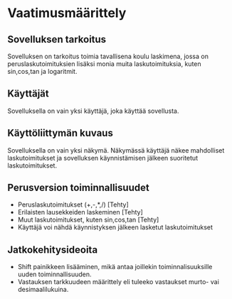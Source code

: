 # Vaatimusmäärittely

## Sovelluksen tarkoitus

Sovelluksen on tarkoitus toimia tavallisena koulu laskimena, jossa on peruslaskutoimituksien lisäksi monia muita laskutoimituksia, kuten sin,cos,tan ja logaritmit.

## Käyttäjät

Sovelluksella on vain yksi käyttäjä, joka käyttää sovellusta. 


## Käyttöliittymän kuvaus

Sovelluksella on vain yksi näkymä. Näkymässä käyttäjä näkee mahdolliset laskutoimitukset ja sovelluksen käynnistämisen jälkeen suoritetut laskutoimitukset.


## Perusversion toiminnallisuudet

- Peruslaskutoimitukset (+,-,*,/) [Tehty]
- Erilaisten lausekkeiden laskeminen [Tehty]
- Muut laskutoimitukset, kuten sin,cos,tan [Tehty]
- Käyttäjä voi nähdä käynnistyksen jälkeen lasketut laskutoimitukset

## Jatkokehitysideoita

- Shift painikkeen lisääminen, mikä antaa joillekin toiminnalisuuksille uuden toiminnallisuuden. 
- Vastauksen tarkkuudeen määrittely eli tuleeko vastaukset murto- vai desimaalilukuina. 

